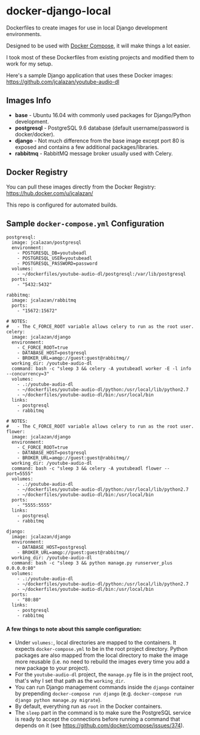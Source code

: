 docker-django-local
===================

Dockerfiles to create images for use in local Django development environments.

Designed to be used with [Docker Compose](https://docs.docker.com/compose/), it will make things a lot easier.

I took most of these Dockerfiles from existing projects and modified them to work for my setup.

Here's a sample Django application that uses these Docker images: https://github.com/jcalazan/youtube-audio-dl

## Images Info

- **base** - Ubuntu 16.04 with commonly used packages for Django/Python development.
- **postgresql** - PostgreSQL 9.6 database (default username/password is docker/docker).
- **django** - Not much difference from the base image except port 80 is exposed and contains a few additional packages/libraries.
- **rabbitmq** - RabbitMQ message broker usually used with Celery. 

## Docker Registry

You can pull these images directly from the Docker Registry: https://hub.docker.com/u/jcalazan/

This repo is configured for automated builds.

## Sample ```docker-compose.yml``` Configuration

```
postgresql:
  image: jcalazan/postgresql
  environment:
    - POSTGRESQL_DB=youtubeadl
    - POSTGRESQL_USER=youtubeadl
    - POSTGRESQL_PASSWORD=password
  volumes:
    - ~/dockerfiles/youtube-audio-dl/postgresql:/var/lib/postgresql
  ports:
    - "5432:5432"

rabbitmq:
  image: jcalazan/rabbitmq
  ports:
    - "15672:15672"

# NOTES:
#   - The C_FORCE_ROOT variable allows celery to run as the root user.
celery:
  image: jcalazan/django
  environment:
    - C_FORCE_ROOT=true
    - DATABASE_HOST=postgresql
    - BROKER_URL=amqp://guest:guest@rabbitmq//
  working_dir: /youtube-audio-dl
  command: bash -c "sleep 3 && celery -A youtubeadl worker -E -l info --concurrency=3"
  volumes:
    - .:/youtube-audio-dl
    - ~/dockerfiles/youtube-audio-dl/python:/usr/local/lib/python2.7
    - ~/dockerfiles/youtube-audio-dl/bin:/usr/local/bin
  links:
    - postgresql
    - rabbitmq

# NOTES:
#   - The C_FORCE_ROOT variable allows celery to run as the root user.
flower:
  image: jcalazan/django
  environment:
    - C_FORCE_ROOT=true
    - DATABASE_HOST=postgresql
    - BROKER_URL=amqp://guest:guest@rabbitmq//
  working_dir: /youtube-audio-dl
  command: bash -c "sleep 3 && celery -A youtubeadl flower --port=5555"
  volumes:
    - .:/youtube-audio-dl
    - ~/dockerfiles/youtube-audio-dl/python:/usr/local/lib/python2.7
    - ~/dockerfiles/youtube-audio-dl/bin:/usr/local/bin
  ports:
    - "5555:5555"
  links:
    - postgresql
    - rabbitmq

django:
  image: jcalazan/django
  environment:
    - DATABASE_HOST=postgresql
    - BROKER_URL=amqp://guest:guest@rabbitmq//
  working_dir: /youtube-audio-dl
  command: bash -c "sleep 3 && python manage.py runserver_plus 0.0.0.0:80" 
  volumes:
    - .:/youtube-audio-dl
    - ~/dockerfiles/youtube-audio-dl/python:/usr/local/lib/python2.7
    - ~/dockerfiles/youtube-audio-dl/bin:/usr/local/bin
  ports:
    - "80:80"
  links:
    - postgresql
    - rabbitmq
```

#### A few things to note about this sample configuration:

- Under `volumes:`, local directories are mapped to the containers.  It expects `docker-compose.yml` to be in the root project directory.  Python packages are also mapped from the local directory to make the image more reusable (i.e. no need to rebuild the images every time you add a new package to your project).
- For the `youtube-audio-dl` project, the `manage.py` file is in the project root, that's why I set that path as the `working_dir`.
- You can run Django management commands inside the `django` container by prepending `docker-compose run django` (e.g. `docker-compose run django python manage.py migrate`).
- By default, everything run as `root` in the Docker containers.
- The `sleep` part in the command is to make sure the PostgreSQL service is ready to accept the connections before running a command that depends on it (see https://github.com/docker/compose/issues/374).